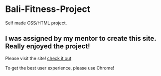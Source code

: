 # Bali-Fitness-Project
Self made CSS/HTML project.

I was assigned by my mentor to create this site.
Really enjoyed the project!
--------------------------------------
Please visit the site!
<a href="https://andrerothweiler.ch/projects/bali/index.html">check it out</a>


To get the best user experience, please use Chrome!
